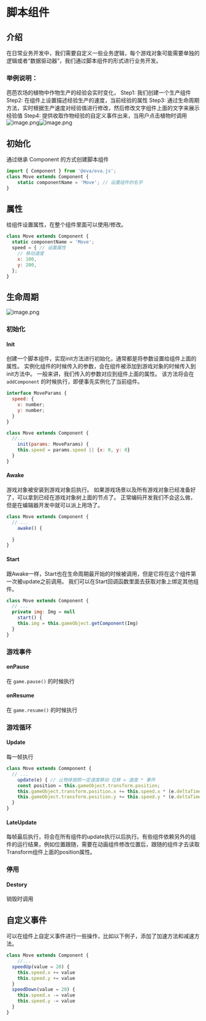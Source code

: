 # 脚本组件

## 介绍
在日常业务开发中，我们需要自定义一些业务逻辑，每个游戏对象可能需要单独的逻辑或者“数据驱动器”，我们通过脚本组件的形式进行业务开发。
### 举例说明：
芭芭农场的植物中作物生产的经验会实时变化，
Step1: 我们创建一个生产组件
Step2: 在组件上设置描述经验生产的速度，当前经验的属性
Step3: 通过生命周期方法，实时根据生产速度对经验值进行修改，然后修改文字组件上面的文字来展示经验值
Step4: 提供收取作物经验的自定义事件出来，当用户点击植物时调用
![image.png](https://intranetproxy.alipay.com/skylark/lark/0/2020/png/65745/1604851827956-6ecbe85b-0c8e-47da-9136-9b196ca79761.png#align=left&display=inline&height=246&margin=%5Bobject%20Object%5D&name=image.png&originHeight=492&originWidth=452&size=544940&status=done&style=none&width=226)![image.png](https://intranetproxy.alipay.com/skylark/lark/0/2020/png/65745/1604851813448-88ce03dc-a537-44c7-986b-4445dd7efb23.png#align=left&display=inline&height=256&margin=%5Bobject%20Object%5D&name=image.png&originHeight=512&originWidth=1164&size=324084&status=done&style=none&width=582)
## 初始化
通过继承 Component 的方式创建脚本组件
```js
import { Component } from '@eva/eva.js';
class Move extends Component {
    static componentName = 'Move'; // 设置组件的名字
}
```
## 属性
给组件设置属性，在整个组件里面可以使用/修改。
```js
class Move extends Component {
  static componentName = 'Move';
  speed = { // 设置属性
    // 移动速度
    x: 100,
    y: 200,
  };
}
```
## 生命周期
![image.png](https://intranetproxy.alipay.com/skylark/lark/0/2020/png/65745/1607319319268-abf71909-9f2a-4c15-b3dc-9739a20ecd12.png#align=left&display=inline&height=906&margin=%5Bobject%20Object%5D&name=image.png&originHeight=906&originWidth=1448&size=297563&status=done&style=none&width=1448)

### 初始化
#### Init
创建一个脚本组件，实现init方法进行初始化，通常都是将参数设置给组件上面的属性。
实例化组件的时候传入的参数，会在组件被添加到游戏对象的时候传入到init方法中。
一般来讲，我们传入的参数对应到组件上面的属性。
该方法将会在 `addComponent` 的时候执行，即便事先实例化了当前组件。
```js
interface MoveParams {
  speed: {
    x: number;
    y: number;
  }
}

class Move extends Component {
  //...
	init(params: MoveParams) {
    this.speed = params.speed || {x: 0, y: 0}
  }
}
```


#### Awake
游戏对象被安装到游戏对象后执行。
如果游戏场景以及所有游戏对象已经准备好了，可以拿到已经在游戏对象树上面的节点了。
正常编码开发我们不会这么做，但是在编辑器开发中就可以派上用场了。
```js
class Move extends Component {
  // ...
	awake() {
  	
  }
}
```
#### Start
跟Awake一样，Start也在生命周期最开始的时候被调用，但是它将在这个组件第一次被update之前调用。
我们可以在Start回调函数里面去获取对象上绑定其他组件。


```js
class Move extends Component {
  // ...
  private img: Img = null
	start() {
  	this.img = this.gameObject.getComponent(Img)
  }
}
```


### 游戏事件
#### onPause
在 `game.pause()` 的时候执行
#### onResume
在 `game.resume()` 的时候执行
### 游戏循环
#### Update
每一帧执行
```js
class Move extends Commponent {
  // ...
	update(e) { // 让物体按照一定速度移动 位移 = 速度 * 事件
  	const position = this.gameObject.transform.position;
    this.gameObject.transform.position.x += this.speed.x * (e.deltaTime / 1000);
    this.gameObject.transform.position.y += this.speed.y * (e.deltaTime / 1000);
  }
}
```
#### LateUpdate
每帧最后执行，将会在所有组件的update执行以后执行。有些组件依赖另外的组件的运行结果，例如位置跟随，需要在动画组件修改位置后，跟随的组件才去读取Transform组件上面的position属性。
### 停用
#### Destory
销毁时调用


## 自定义事件
可以在组件上自定义事件进行一些操作，比如以下例子，添加了加速方法和减速方法。
```js
class Move extends Component {
	//...
  speedUp(value = 20) {
  	this.speed.x += value
  	this.speed.y += value
  }
  speedDown(value = 20) {
  	this.speed.x -= value
  	this.speed.y -= value
  }
}
```
